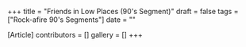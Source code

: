 +++
title = "Friends in Low Places (90's Segment)"
draft = false
tags = ["Rock-afire 90's Segments"]
date = ""

[Article]
contributors = []
gallery = []
+++